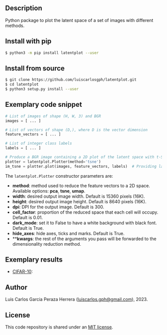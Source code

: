 Description
-----------

Python package to plot the latent space of a set of images with different methods.


Install with pip
----------------

```bash
$ python3 -m pip install latentplot --user
```


Install from source
-------------------

```bash
$ git clone https://github.com/luiscarlosgph/latentplot.git
$ cd latentplot
$ python3 setup.py install --user
```


Exemplary code snippet
----------------------

```python
# List of images of shape (H, W, 3) and BGR
images = [ ... ]           

# List of vectors of shape (D,), where D is the vector dimension
feature_vectors = [ ... ]  

# List of integer class labels
labels = [ ... ]           

# Produce a BGR image containing a 2D plot of the latent space with t-SNE
plotter = latentplot.Plotter(method='tsne')                              
im_tsne = plotter.plot(images, feature_vectors, labels)  # Providing labels is optional
```

The `latentplot.Plotter` constructor parameters are:

* **method**: method used to reduce the feature vectors to a 2D space. Available options: **pca**, **tsne**, **umap**.      
* **width**: desired output image width. Default is 15360 pixels (16K).                         
* **height**: desired output image height. Default is 8640 pixels (16K).                          
* **dpi**: DPI for the output image. Default is 300.                     
* **cell_factor**: proportion of the reduced space that each cell will occupy. Default is 0.01.                          
* **dark_mode**: set it to False to have a white background with black font. Default is True.              
* **hide_axes**: hide axes, ticks and marks. Default is True.   
* ****kwargs**: the rest of the arguments you pass will be forwarded to the dimensionality reduction method.


Exemplary results
-----------------

* [CIFAR-10](https://www.cs.toronto.edu/~kriz/cifar.html):


<!---
* [PascalVOC](http://host.robots.ox.ac.uk/pascal/VOC):

   TODO

* [Cholec80](http://camma.u-strasbg.fr/datasets):

   TODO
-->


Author
------

Luis Carlos Garcia Peraza Herrera (luiscarlos.gph@gmail.com), 2023.


License
-------

This code repository is shared under an [MIT license](LICENSE).
